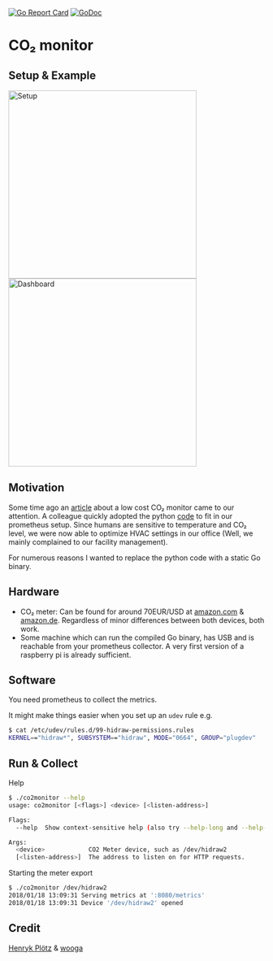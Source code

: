 [![Go Report Card](https://goreportcard.com/badge/github.com/larsp/co2monitor)](https://goreportcard.com/report/github.com/larsp/co2monitor)
[![GoDoc](https://godoc.org/github.com/larsp/co2monitor/meter?status.svg)](https://godoc.org/github.com/larsp/co2monitor/meter)

# CO₂ monitor

## Setup & Example
<img src="https://raw.githubusercontent.com/larsp/co2monitor/img/monitor.jpg" alt="Setup" height="370">
<img src="https://raw.githubusercontent.com/larsp/co2monitor/img/dashboard.png" alt="Dashboard" height="370">

## Motivation
Some time ago an [article](https://blog.wooga.com/woogas-office-weather-wow-67e24a5338) about a low cost CO₂ monitor 
came to our attention. A colleague quickly adopted the python [code](https://github.com/wooga/office_weather)
to fit in our prometheus setup. Since humans are sensitive to temperature and CO₂ level, we were now able to 
optimize HVAC settings in our office (Well, we mainly complained to our facility management).

For numerous reasons I wanted to replace the python code with a static Go binary.

## Hardware
- CO₂ meter: Can be found for around 70EUR/USD at [amazon.com](https://www.amazon.com/dp/B00H7HFINS) 
& [amazon.de](https://www.amazon.de/dp/B00TH3OW4Q/). Regardless of minor differences between both devices, both work.
- Some machine which can run the compiled Go binary, has USB and is reachable from your prometheus collector. 
A very first version of a raspberry pi is already sufficient.

## Software
You need prometheus to collect the metrics.

It might make things easier when you set up an `udev` rule e.g.
```bash
$ cat /etc/udev/rules.d/99-hidraw-permissions.rules 
KERNEL=="hidraw*", SUBSYSTEM=="hidraw", MODE="0664", GROUP="plugdev"
```

## Run & Collect

Help
```bash
$ ./co2monitor --help      
usage: co2monitor [<flags>] <device> [<listen-address>]

Flags:
  --help  Show context-sensitive help (also try --help-long and --help-man).

Args:
  <device>            CO2 Meter device, such as /dev/hidraw2
  [<listen-address>]  The address to listen on for HTTP requests.
```

Starting the meter export
```bash
$ ./co2monitor /dev/hidraw2
2018/01/18 13:09:31 Serving metrics at ':8080/metrics'
2018/01/18 13:09:31 Device '/dev/hidraw2' opened

```

## Credit

[Henryk Plötz](https://hackaday.io/project/5301-reverse-engineering-a-low-cost-usb-co-monitor/log/17909-all-your-base-are-belong-to-us)
& [wooga](https://github.com/wooga/office_weather)